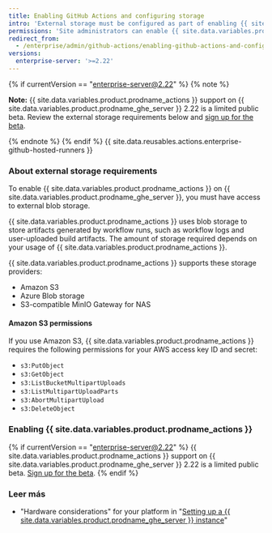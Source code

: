 ```yaml
---
title: Enabling GitHub Actions and configuring storage
intro: 'External storage must be configured as part of enabling {{ site.data.variables.product.prodname_actions }} on {{ site.data.variables.product.prodname_ghe_server }}.'
permissions: 'Site administrators can enable {{ site.data.variables.product.prodname_actions }} and configure enterprise settings.'
redirect_from:
  - /enterprise/admin/github-actions/enabling-github-actions-and-configuring-storage
versions:
  enterprise-server: '>=2.22'
---
```


{% if currentVersion == "enterprise-server@2.22" %}
{% note %}

**Note:** {{ site.data.variables.product.prodname_actions }} support on {{ site.data.variables.product.prodname_ghe_server }} 2.22 is a limited public beta. Review the external storage requirements below and [sign up for the beta](https://resources.github.com/beta-signup/).

{% endnote %}
{% endif %}
{{ site.data.reusables.actions.enterprise-github-hosted-runners }}

### About external storage requirements

To enable {{ site.data.variables.product.prodname_actions }} on {{ site.data.variables.product.prodname_ghe_server }}, you must have access to external blob storage.

{{ site.data.variables.product.prodname_actions }} uses blob storage to store artifacts generated by workflow runs, such as workflow logs and user-uploaded build artifacts. The amount of storage required depends on your usage of {{ site.data.variables.product.prodname_actions }}.

{{ site.data.variables.product.prodname_actions }} supports these storage providers:

* Amazon S3
* Azure Blob storage
* S3-compatible MinIO Gateway for NAS

#### Amazon S3 permissions

If you use Amazon S3, {{ site.data.variables.product.prodname_actions }} requires the following permissions for your AWS access key ID and secret:

* `s3:PutObject`
* `s3:GetObject`
* `s3:ListBucketMultipartUploads`
* `s3:ListMultipartUploadParts`
* `s3:AbortMultipartUpload`
* `s3:DeleteObject`

### Enabling {{ site.data.variables.product.prodname_actions }}

{% if currentVersion == "enterprise-server@2.22" %}
{{ site.data.variables.product.prodname_actions }} support on {{ site.data.variables.product.prodname_ghe_server }} 2.22 is a limited public beta. [Sign up for the beta](https://resources.github.com/beta-signup/).
{% endif %}

### Leer más

- "Hardware considerations" for your platform in "[Setting up a {{ site.data.variables.product.prodname_ghe_server }} instance](/enterprise/admin/installation/setting-up-a-github-enterprise-server-instance)"
